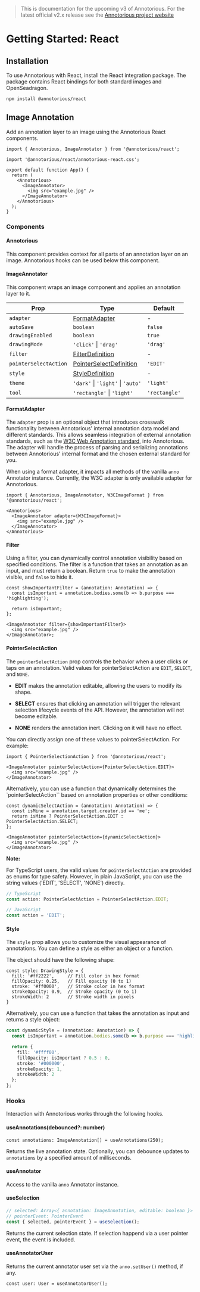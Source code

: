 > This is documentation for the upcoming v3 of Annotorious. For the latest official v2.x release see the [Annotorious project website](_https://annotorious.github.io_)

# Getting Started: React
## Installation
To use Annotorious with React, install the React integration package. The package contains React bindings for both standard images and OpenSeadragon. 

```bash
npm install @annotorious/react
```

## Image Annotation
Add an annotation layer to an image using the Annotorious React components. 

```tsx
import { Annotorious, ImageAnnotator } from '@annotorious/react';

import '@annotorious/react/annotorious-react.css';

export default function App() {
  return (
    <Annotorious>
      <ImageAnnotator>
        <img src="example.jpg" />
      </ImageAnnotator>
    </Annotorious>
  );
}
```

### Components

#### Annotorious
This component provides context for all parts of an annotation layer on an image. Annotorious hooks can be used below this component.

#### ImageAnnotator
This component wraps an image component and applies an annotation layer to it.

| Prop                  | Type                                            | Default       |
|-----------------------|-------------------------------------------------|---------------|
| `adapter`             | [FormatAdapter](#formatadapter)                 | -             |
| `autoSave`            | `boolean`                                       | `false`       |
| `drawingEnabled`      | `boolean`                                       | `true`        |
| `drawingMode`         | `'click'` \| `'drag'`                           | `'drag'`      |
| `filter`              | [FilterDefinition](#filter)                     | -             |
| `pointerSelectAction` | [PointerSelectDefinition](#pointerselectaction) | `'EDIT'`      |
| `style`               | [StyleDefinition](#style)                       | -             |
| `theme`               | `'dark'` \| `'light'` \| `'auto'`               | `'light'`     |
| `tool`                | `'rectangle'` \| `'light'`                      | `'rectangle'` |
 
#### FormatAdapter

The `adapter` prop is an optional object that introduces crosswalk functionality between Annotorious' internal annotation data model and different standards. This allows seamless integration of external annotation standards, such as the [W3C Web Annotation standard](https://www.w3.org/TR/annotation-model/), into Annotorious. The adapter will handle the process of parsing and serializing annotations between Annotorious' internal format and the chosen external standard for you. 

When using a format adapter, it impacts all methods of the vanilla `anno` Annotator instance. Currently, the W3C adapter is only available adapter for Annotorious.

```tsx
import { Annotorious, ImageAnnotator, W3CImageFormat } from '@annotorious/react';

<Annotorious>
  <ImageAnnotator adapter={W3CImageFormat}>
    <img src="example.jpg" />
  </ImageAnnotator>
</Annotorious>

```

#### Filter

Using a filter, you can dynamically control annotation visibility based on specified conditions. The filter is a function that takes an annotation as an input, and must return a boolean. Return `true` to make the annotation visible, and `false` to hide it.

```tsx
const showImportantFilter = (annotation: Annotation) => {
  const isImportant = annotation.bodies.some(b => b.purpose === 'highlighting');

  return isImportant;
};

<ImageAnnotator filter={showImportantFilter}>
  <img src="example.jpg" />
</ImageAnnotator>;
```

#### PointerSelectAction

The `pointerSelectAction` prop controls the behavior when a user clicks or taps on an annotation. Valid values for pointerSelectAction are `EDIT`, `SELECT`, and `NONE`.

- __EDIT__ makes the annotation editable, allowing the users to modify its shape.

- __SELECT__ ensures that clicking an annotation will trigger the relevant selection lifecycle events of the API. However, the annotation will not become editable.

- __NONE__ renders the annotation inert. Clicking on it will have no effect.

You can directly assign one of these values to pointerSelectAction. For example:

```tsx
import { PointerSelectionAction } from '@annotorious/react'; 

<ImageAnnotator pointerSelectAction={PointerSelectAction.EDIT}>
  <img src="example.jpg" />
</ImageAnnotator>
```

Alternatively, you can use a function that dynamically determines the `pointerSelectAction`` based on annotation properties or other conditions:

```tsx
const dynamicSelectAction = (annotation: Annotation) => {
  const isMine = annotation.target.creator.id == 'me';
  return isMine ? PointerSelectAction.EDIT : PointerSelectAction.SELECT;
};

<ImageAnnotator pointerSelectAction={dynamicSelectAction}>
  <img src="example.jpg" />
</ImageAnnotator>
```

__Note:__

For TypeScript users, the valid values for `pointerSelectAction` are provided as enums for type safety. However, in plain JavaScript, you can use the string values ('EDIT', 'SELECT', 'NONE') directly.

```ts 
// TypeScript
const action: PointerSelectAction = PointerSelectAction.EDIT;

// JavaScript
const action = 'EDIT';
```

#### Style

The `style` prop allows you to customize the visual appearance of annotations. You can define a style as either an object or a function.

The object should have the following shape:

```tsx
const style: DrawingStyle = {
  fill: '#ff2222',     // Fill color in hex format
  fillOpacity: 0.25,   // Fill opacity (0 to 1)
  stroke: '#ff0000',   // Stroke color in hex format
  strokeOpacity: 0.9,  // Stroke opacity (0 to 1)
  strokeWidth: 2       // Stroke width in pixels
}
```

Alternatively, you can use a function that takes the annotation as input and returns a style object:

```ts
const dynamicStyle = (annotation: Annotation) => {
  const isImportant = annotation.bodies.some(b => b.purpose === 'highlighting');

  return {
    fill: '#ffff00',
    fillOpacity: isImportant ? 0.5 : 0,
    stroke: '#000000',
    strokeOpacity: 1,
    strokeWidth: 2
  };
};
```

### Hooks
Interaction with Annotorious works through the following hooks.

#### useAnnotations(debounced?: number)

```tsx
const annotations: ImageAnnotation[] = useAnnotations(250);
```
Returns the live annotation state. Optionally, you can debounce updates to `annotations` by a specified amount of milliseconds.

#### useAnnotator
Access to the vanilla `anno` Annotator instance.

#### useSelection

```ts
// selected: Array<{ annotation: ImageAnnotation, editable: boolean }>
// pointerEvent: PointerEvent
const { selected, pointerEvent } = useSelection();
```
Returns the current selection state. If selection happend via a user pointer event, the event is included.

#### useAnnotatorUser
Returns the current annotator user set via the `anno.setUser()` method, if any.

```tsx
const user: User = useAnnotatorUser();
```
